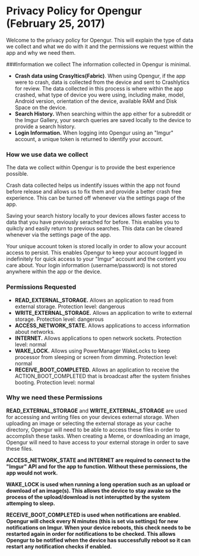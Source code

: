 # Privacy Policy for Opengur (February 25, 2017)

Welcome to the privacy policy for Opengur. This will explain the type of data we collect and what we do with it and the permissions
we request within the app and why we need them.


###Information we collect
The information collected in Opengur is minimal. 
- <b>Crash data using Crasyltics(Fabric)</b>. When using Opengur, if the app were to crash, data is collected from the device and sent to
Crashlytics for review. The data collected in this process is where within the app crashed, what type of device you were using, including
make, model, Android version, orientation of the device, available RAM and Disk Space on the device.
- <b>Search History.</b> When searching within the app either for a subreddit or the Imgur Gallery, your search queries are saved locally to
the device to provide a search history.
- <b>Login Information.</b> When logging into Opengur using an "Imgur" account, a unique token is returned to identify your account.


### How we use data we collect
The data we collect within Opengur is to provide the best experience possible. 

Crash data collected helps us indentify issues within the app not found before release and allows us to fix them and provide a better
crash free experience. This can be turned off whenever via the settings page of the app.

Saving your search history locally to your devices allows faster access to data that you have previously serached for before. This enables
you to quikcly and easily return to previous searches. This data can be cleared whenever via the settings page of the app.

Your unique account token is stored locally in order to allow your account access to persist. This enables Opengur to keep your account
logged in indefinitely for quick access to your "Imgur" account and the content you care about. Your login information (username/password)
is not stored anywhere within the app or the device.

### Permissions Requested
- <b>READ_EXTERNAL_STORAGE.</b> Allows an application to read from external storage. Protection level: dangerous
- <b>WRITE_EXTERNAL_STORAGE.</b> Allows an application to write to external storage. Protection level: dangerous
- <b>ACCESS_NETWORK_STATE.</b> Allows applications to access information about networks.
- <b>INTERNET.</b> Allows applications to open network sockets. Protection level: normal
- <b>WAKE_LOCK.</b> Allows using PowerManager WakeLocks to keep processor from sleeping or screen from dimming. Protection level: normal
- <b>RECEIVE_BOOT_COMPLETED.</b> Allows an application to receive the ACTION_BOOT_COMPLETED that is broadcast after the system finishes booting. Protection level: normal


### Why we need these Permissions
<b>READ_EXTERNAL_STORAGE</b> and <b>WRITE_EXTERNAL_STORAGE</b> are used for accessing and writing files on your devices external storage. When uploading an image or selecting the external storage as your cache directory, Opengur will need to be able to access these files in order to accomplish these tasks. When creating a Meme, or downloading an image, Opengur will need to have access to your external storage in order to save these files.

<b>ACCESS_NETWORK_STATE and <b>INTERNET</b> are required to connect to the "Imgur" API and for the app to function. Without these permissions, the
app would not work.

<b>WAKE_LOCK</b> is used when running a long operation such as an upload or download of an image(s). This allows the device to stay awake so the process of the upload/download is not interuptted by the system attemping to sleep.

<b>RECEIVE_BOOT_COMPLETED</b> is used when notifications are enabled. Opengur will check every N minutes (this is set via settings) for new notifications on Imgur. When your device reboots, this check needs to be restarted again in order for notifications to be checked. This allows Opengur to be notified when the device has successfully reboot so it can restart any notification checks if enabled. 
